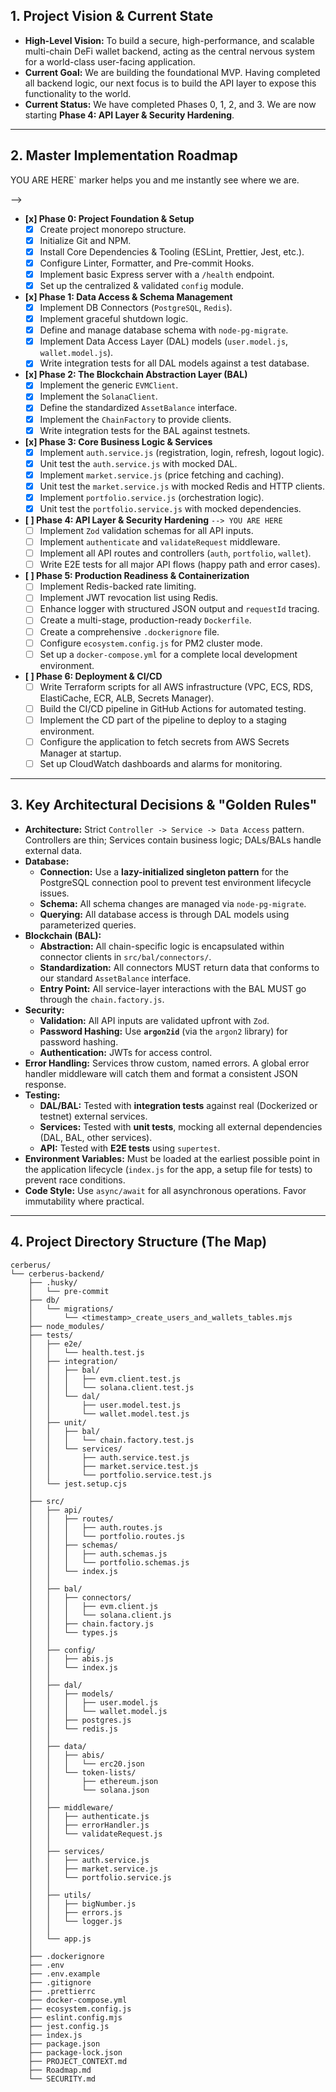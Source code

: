## **1. Project Vision & Current State**

-   **High-Level Vision:** To build a secure, high-performance, and scalable multi-chain DeFi wallet backend, acting as the central nervous system for a world-class user-facing application.
-   **Current Goal:** We are building the foundational MVP. Having completed all backend logic, our next focus is to build the API layer to expose this functionality to the world.
-   **Current Status:** We have completed Phases 0, 1, 2, and 3. We are now starting **Phase 4: API Layer & Security Hardening**.

---

## **2. Master Implementation Roadmap**
<!-- 
  HOW TO USE:
  - Update this like a checklist. Change `[ ]` to `[x]` when a task is complete and committed.
  - The `--> YOU ARE HERE` marker helps you and me instantly see where we are.
-->

-   **[x] Phase 0: Project Foundation & Setup**
    -   [x] Create project monorepo structure.
    -   [x] Initialize Git and NPM.
    -   [x] Install Core Dependencies & Tooling (ESLint, Prettier, Jest, etc.).
    *   [x] Configure Linter, Formatter, and Pre-commit Hooks.
    *   [x] Implement basic Express server with a `/health` endpoint.
    *   [x] Set up the centralized & validated `config` module.

-   **[x] Phase 1: Data Access & Schema Management** 
    *   [x] Implement DB Connectors (`PostgreSQL`, `Redis`).
    *   [x] Implement graceful shutdown logic.
    *   [x] Define and manage database schema with `node-pg-migrate`.
    *   [x] Implement Data Access Layer (DAL) models (`user.model.js`, `wallet.model.js`).
    *   [x] Write integration tests for all DAL models against a test database.

-   **[x] Phase 2: The Blockchain Abstraction Layer (BAL)** 
    *   [x] Implement the generic `EVMClient`.
    *   [x] Implement the `SolanaClient`.
    *   [x] Define the standardized `AssetBalance` interface.
    *   [x] Implement the `ChainFactory` to provide clients.
    *   [x] Write integration tests for the BAL against testnets.

-   **[x] Phase 3: Core Business Logic & Services** 
    *   [x] Implement `auth.service.js` (registration, login, refresh, logout logic).
    *   [x] Unit test the `auth.service.js` with mocked DAL.
    *   [x] Implement `market.service.js` (price fetching and caching).
    *   [x] Unit test the `market.service.js` with mocked Redis and HTTP clients.
    *   [x] Implement `portfolio.service.js` (orchestration logic).
    *   [x] Unit test the `portfolio.service.js` with mocked dependencies.

-   **[ ] Phase 4: API Layer & Security Hardening** `--> YOU ARE HERE`
    *   [ ] Implement `Zod` validation schemas for all API inputs.
    *   [ ] Implement `authenticate` and `validateRequest` middleware.
    *   [ ] Implement all API routes and controllers (`auth`, `portfolio`, `wallet`).
    *   [ ] Write E2E tests for all major API flows (happy path and error cases).

-   **[ ] Phase 5: Production Readiness & Containerization**
    *   [ ] Implement Redis-backed rate limiting.
    *   [ ] Implement JWT revocation list using Redis.
    *   [ ] Enhance logger with structured JSON output and `requestId` tracing.
    *   [ ] Create a multi-stage, production-ready `Dockerfile`.
    *   [ ] Create a comprehensive `.dockerignore` file.
    *   [ ] Configure `ecosystem.config.js` for PM2 cluster mode.
    *   [ ] Set up a `docker-compose.yml` for a complete local development environment.

-   **[ ] Phase 6: Deployment & CI/CD**
    *   [ ] Write Terraform scripts for all AWS infrastructure (VPC, ECS, RDS, ElastiCache, ECR, ALB, Secrets Manager).
    *   [ ] Build the CI/CD pipeline in GitHub Actions for automated testing.
    *   [ ] Implement the CD part of the pipeline to deploy to a staging environment.
    *   [ ] Configure the application to fetch secrets from AWS Secrets Manager at startup.
    *   [ ] Set up CloudWatch dashboards and alarms for monitoring.

---

## **3. Key Architectural Decisions & "Golden Rules"**
<!--
  This is our constitution, consolidated and cleaned. It prevents me from suggesting solutions that contradict our choices.
-->

-   **Architecture:** Strict `Controller -> Service -> Data Access` pattern. Controllers are thin; Services contain business logic; DALs/BALs handle external data.
-   **Database:**
    -   **Connection:** Use a **lazy-initialized singleton pattern** for the PostgreSQL connection pool to prevent test environment lifecycle issues.
    -   **Schema:** All schema changes are managed via `node-pg-migrate`.
    -   **Querying:** All database access is through DAL models using parameterized queries.
-   **Blockchain (BAL):**
    -   **Abstraction:** All chain-specific logic is encapsulated within connector clients in `src/bal/connectors/`.
    -   **Standardization:** All connectors MUST return data that conforms to our standard `AssetBalance` interface.
    -   **Entry Point:** All service-layer interactions with the BAL MUST go through the `chain.factory.js`.
-   **Security:**
    -   **Validation:** All API inputs are validated upfront with `Zod`.
    -   **Password Hashing:** Use **`argon2id`** (via the `argon2` library) for password hashing.
    -   **Authentication:** JWTs for access control.
-   **Error Handling:** Services throw custom, named errors. A global error handler middleware will catch them and format a consistent JSON response.
-   **Testing:**
    -   **DAL/BAL:** Tested with **integration tests** against real (Dockerized or testnet) external services.
    -   **Services:** Tested with **unit tests**, mocking all external dependencies (DAL, BAL, other services).
    -   **API:** Tested with **E2E tests** using `supertest`.
-   **Environment Variables:** Must be loaded at the earliest possible point in the application lifecycle (`index.js` for the app, a setup file for tests) to prevent race conditions.
-   **Code Style:** Use `async/await` for all asynchronous operations. Favor immutability where practical.


---


## **4. Project Directory Structure (The Map)**

```
cerberus/
└── cerberus-backend/
    ├── .husky/
    │   └── pre-commit
    ├── db/
    │   └── migrations/
    │       └── <timestamp>_create_users_and_wallets_tables.mjs
    ├── node_modules/
    ├── tests/
    │   ├── e2e/
    │   │   └── health.test.js
    │   ├── integration/
    │   │   ├── bal/
    │   │   │   ├── evm.client.test.js
    │   │   │   └── solana.client.test.js
    │   │   └── dal/
    │   │       ├── user.model.test.js
    │   │       └── wallet.model.test.js
    │   ├── unit/
    │   │   ├── bal/
    │   │   │   └── chain.factory.test.js
    │   │   └── services/
    │   │       ├── auth.service.test.js
    │   │       ├── market.service.test.js
    │   │       └── portfolio.service.test.js
    │   └── jest.setup.cjs
    │
    ├── src/
    │   ├── api/
    │   │   ├── routes/
    │   │   │   ├── auth.routes.js
    │   │   │   └── portfolio.routes.js
    │   │   ├── schemas/
    │   │   │   ├── auth.schemas.js
    │   │   │   └── portfolio.schemas.js
    │   │   └── index.js
    │   │
    │   ├── bal/
    │   │   ├── connectors/
    │   │   │   ├── evm.client.js
    │   │   │   └── solana.client.js
    │   │   ├── chain.factory.js
    │   │   └── types.js
    │   │
    │   ├── config/
    │   │   ├── abis.js
    │   │   └── index.js
    │   │
    │   ├── dal/
    │   │   ├── models/
    │   │   │   ├── user.model.js
    │   │   │   └── wallet.model.js
    │   │   ├── postgres.js
    │   │   └── redis.js
    │   │
    │   ├── data/
    │   │   ├── abis/
    │   │   │   └── erc20.json
    │   │   └── token-lists/
    │   │       ├── ethereum.json
    │   │       └── solana.json
    │   │
    │   ├── middleware/
    │   │   ├── authenticate.js
    │   │   ├── errorHandler.js
    │   │   └── validateRequest.js
    │   │
    │   ├── services/
    │   │   ├── auth.service.js
    │   │   ├── market.service.js
    │   │   └── portfolio.service.js
    │   │
    │   ├── utils/
    │   │   ├── bigNumber.js
    │   │   ├── errors.js
    │   │   └── logger.js
    │   │
    │   └── app.js
    │
    ├── .dockerignore
    ├── .env
    ├── .env.example
    ├── .gitignore
    ├── .prettierrc
    ├── docker-compose.yml
    ├── ecosystem.config.js
    ├── eslint.config.mjs
    ├── jest.config.js
    ├── index.js
    ├── package.json
    ├── package-lock.json
    ├── PROJECT_CONTEXT.md
    ├── Roadmap.md
    └── SECURITY.md
```